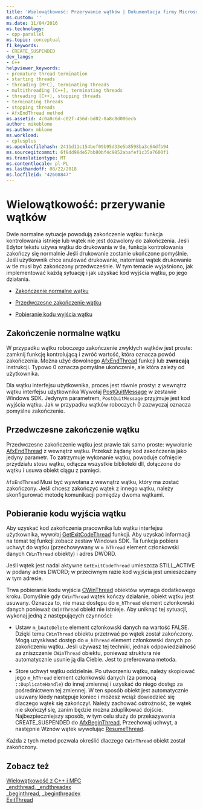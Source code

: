 ```yaml
---
title: 'Wielowątkowość: Przerywanie wątków | Dokumentacja firmy Microsoft'
ms.custom: ''
ms.date: 11/04/2016
ms.technology:
- cpp-parallel
ms.topic: conceptual
f1_keywords:
- CREATE_SUSPENDED
dev_langs:
- C++
helpviewer_keywords:
- premature thread termination
- starting threads
- threading [MFC], terminating threads
- multithreading [C++], terminating threads
- threading [C++], stopping threads
- terminating threads
- stopping threads
- AfxEndThread method
ms.assetid: 4c0a8c6d-c02f-456d-bd02-0a8c8d006ecb
author: mikeblome
ms.author: mblome
ms.workload:
- cplusplus
ms.openlocfilehash: 2411d11c154bef09b95d33e5b8598ba3c64dfb94
ms.sourcegitcommit: 6f8dd98de57bb80bf4c9852abafef1c35a7600f1
ms.translationtype: MT
ms.contentlocale: pl-PL
ms.lasthandoff: 08/22/2018
ms.locfileid: "42608847"
---
```

# <a name="multithreading-terminating-threads"></a>Wielowątkowość: przerywanie wątków
Dwie normalne sytuacje powodują zakończenie wątku: funkcja kontrolowania istnieje lub wątek nie jest dozwolony do zakończenia. Jeśli Edytor tekstu używa wątku do drukowania w tle, funkcja kontrolowania zakończy się normalnie Jeśli drukowanie zostanie ukończone pomyślnie. Jeśli użytkownik chce anulować drukowanie, natomiast wątek drukowanie w tle musi być zakończony przedwcześnie. W tym temacie wyjaśniono, jak implementować każdą sytuację i jak uzyskać kod wyjścia wątku, po jego działania.  
  
- [Zakończenie normalne wątku](#_core_normal_thread_termination)  
  
- [Przedwczesne zakończenie wątku](#_core_premature_thread_termination)  
  
- [Pobieranie kodu wyjścia wątku](#_core_retrieving_the_exit_code_of_a_thread)  
  
##  <a name="_core_normal_thread_termination"></a> Zakończenie normalne wątku  
 
W przypadku wątku roboczego zakończenie zwykłych wątków jest proste: zamknij funkcję kontrolującą i zwróć wartość, która oznacza powód zakończenia. Można użyć dowolnego [AfxEndThread](../mfc/reference/application-information-and-management.md#afxendthread) funkcji lub **zwracają** instrukcji. Typowo 0 oznacza pomyślne ukończenie, ale która zależy od użytkownika.  
  
Dla wątku interfejsu użytkownika, proces jest równie prosty: z wewnątrz wątku interfejsu użytkownika Wywołaj [PostQuitMessage](http://msdn.microsoft.com/library/windows/desktop/ms644945) w zestawie Windows SDK. Jedynym parametrem, `PostQuitMessage` przyjmuje jest kod wyjścia wątku. Jak w przypadku wątków roboczych 0 zazwyczaj oznacza pomyślne zakończenie.  
  
##  <a name="_core_premature_thread_termination"></a> Przedwczesne zakończenie wątku  
 
Przedwczesne zakończenie wątku jest prawie tak samo proste: wywołanie [AfxEndThread](../mfc/reference/application-information-and-management.md#afxendthread) z wewnątrz wątku. Przekaż żądany kod zakończenia jako jedyny parametr. To zatrzymuje wykonanie wątku, powoduje cofnięcie przydziału stosu wątku, odłącza wszystkie biblioteki dll, dołączone do wątku i usuwa obiekt ciągu z pamięci.  
  
`AfxEndThread` Musi być wywołana z wewnątrz wątku, który ma zostać zakończony. Jeśli chcesz zakończyć wątek z innego wątku, należy skonfigurować metodę komunikacji pomiędzy dwoma wątkami.  
  
##  <a name="_core_retrieving_the_exit_code_of_a_thread"></a> Pobieranie kodu wyjścia wątku  
 
Aby uzyskać kod zakończenia pracownika lub wątku interfejsu użytkownika, wywołaj [GetExitCodeThread](http://msdn.microsoft.com/library/windows/desktop/ms683190) funkcji. Aby uzyskać informacji na temat tej funkcji zobacz zestaw Windows SDK. Ta funkcja pobiera uchwyt do wątku (przechowywany w `m_hThread` element członkowski danych `CWinThread` obiekty) i adres DWORD.  
  
Jeśli wątek jest nadal aktywne `GetExitCodeThread` umieszcza STILL_ACTIVE w podany adres DWORD; w przeciwnym razie kod wyjścia jest umieszczany w tym adresie.  
  
Trwa pobieranie kodu wyjścia [CWinThread](../mfc/reference/cwinthread-class.md) obiektów wymaga dodatkowego kroku. Domyślnie gdy `CWinThread` wątek kończy działanie, obiekt wątku jest usuwany. Oznacza to, nie masz dostępu do `m_hThread` element członkowski danych ponieważ `CWinThread` obiekt nie istnieje. Aby uniknąć tej sytuacji, wykonaj jedną z następujących czynności:  
  
- Ustaw `m_bAutoDelete` element członkowski danych na wartość FALSE. Dzięki temu `CWinThread` obiektu przetrwać po wątek został zakończony. Mogą uzyskiwać dostęp do `m_hThread` element członkowski danych po zakończeniu wątku. Jeśli używasz tej techniki, jednak odpowiedzialność za zniszczenie `CWinThread` obiektu, ponieważ struktura nie automatycznie usunie ją dla Ciebie. Jest to preferowana metoda.  
  
- Store uchwyt wątku oddzielnie. Po utworzeniu wątku, należy skopiować jego `m_hThread` element członkowski danych (za pomocą `::DuplicateHandle`) do innej zmiennej i uzyskać do niego dostęp za pośrednictwem tej zmiennej. W ten sposób obiekt jest automatycznie usuwany kiedy następuje koniec i możesz wciąż dowiedzieć się dlaczego wątek się zakończył. Należy zachować ostrożność, że wątek nie skończył się, zanim będzie można zduplikować dojście. Najbezpieczniejszy sposób, w tym celu służy do przekazywania CREATE_SUSPENDED do [AfxBeginThread](../mfc/reference/application-information-and-management.md#afxbeginthread), Przechowaj uchwyt, a następnie Wznów wątek wywołując [ResumeThread](../mfc/reference/cwinthread-class.md#resumethread).  
  
Każda z tych metod pozwala określić dlaczego `CWinThread` obiekt został zakończony.  
  
## <a name="see-also"></a>Zobacz też  
 
[Wielowątkowość z C++ i MFC](../parallel/multithreading-with-cpp-and-mfc.md)   
[_endthread, _endthreadex](../c-runtime-library/reference/endthread-endthreadex.md)   
[_beginthread, _beginthreadex](../c-runtime-library/reference/beginthread-beginthreadex.md)   
[ExitThread](http://msdn.microsoft.com/library/windows/desktop/ms682659)
